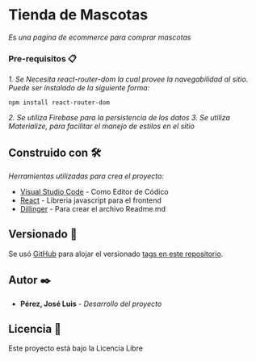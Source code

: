 # Tienda de Mascotas

_Es una pagina de ecommerce para comprar mascotas_



### Pre-requisitos 📋

_1. Se Necesita react-router-dom la cual provee la navegabilidad al sitio. Puede ser instalado de la siguiente forma:_

```
npm install react-router-dom
```
_2. Se utiliza Firebase para la persistencia de los datos_
_3. Se utiliza Materialize, para facilitar el manejo de estilos en el sitio_



## Construido con 🛠️

_Herramientas utilizadas para crea el proyecto:_

* [Visual Studio Code](https://code.visualstudio.com/) - Como Editor de Códico
* [React](https://reactjs.org/) - Libreria javascript para el frontend
* [Dillinger](https://dillinger.io/) - Para crear el archivo Readme.md



## Versionado 📌

Se usó [GitHub](https://github.com/) para alojar el versionado [tags en este repositorio](https://github.com/Locke00/perez-jose).

## Autor ✒️

* **Pérez, José Luis** - *Desarrollo del proyecto*


## Licencia 📄

Este proyecto está bajo la Licencia Libre

